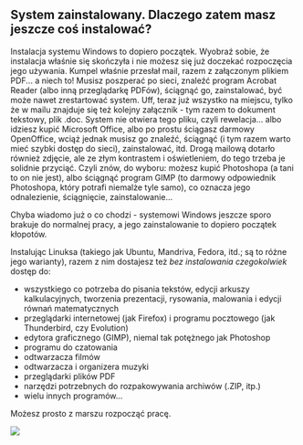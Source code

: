 ﻿



<h2>System zainstalowany. Dlaczego zatem masz jeszcze coś instalować?</h2>

Instalacja systemu Windows to dopiero początek. Wyobraź sobie, że
instalacja właśnie się skończyła i nie możesz się już doczekać rozpoczęcia
jego używania. Kumpel właśnie przesłał mail, razem z załączonym plikiem
PDF... a niech to! Musisz poszperać po sieci, znaleźć program Acrobat Reader
(albo inną przeglądarkę PDFów), ściągnąć go, zainstalować, być może nawet
zrestartować system. Uff, teraz już wszystko na miejscu, tylko że w mailu
znajduje się też kolejny załącznik - tym razem to dokument tekstowy,
plik .doc. System nie otwiera tego pliku, czyli rewelacja... albo idziesz
kupić Microsoft Office, albo po prostu ściągasz darmowy OpenOffice, wciąż
jednak musisz go znaleźć, ściągnąć (i tym razem warto mieć szybki dostęp do
sieci), zainstalować, itd. Drogą mailową dotarło również zdjęcie, ale ze
złym kontrastem i oświetleniem, do tego trzeba je solidnie przyciąć. Czyli
znów, do wyboru: możesz kupić Photoshopa (a tani to on nie jest), albo
ściągnąć program GIMP (to darmowy odpowiednik Photoshopa, który potrafi
niemalże tyle samo), co oznacza jego odnalezienie, ściągnięcie,
zainstalowanie...

Chyba wiadomo już o co chodzi - systemowi Windows
jeszcze sporo brakuje do normalnej pracy, a jego zainstalowanie to dopiero
początek kłopotów.

Instalując Linuksa (takiego jak Ubuntu, Mandriva, Fedora, itd.; są to
różne jego warianty), razem z nim dostajesz też <i>bez instalowania
czegokolwiek</i> dostęp do:

<ul>

<li>wszystkiego co potrzeba do pisania tekstów, edycji arkuszy kalkulacyjnych,
tworzenia prezentacji, rysowania, malowania i edycji równań matematycznych</li>
<li>przeglądarki internetowej (jak Firefox) i programu pocztowego
(jak Thunderbird, czy Evolution)</li>
<li>edytora graficznego (GIMP), niemal tak potężnego jak Photoshop</li>
<li>programu do czatowania</li>
<li>odtwarzacza filmów</li>
<li>odtwarzacza i organizera muzyki</li>
<li>przeglądarki plików PDF</li>
<li>narzędzi potrzebnych do rozpakowywania archiwów (.ZIP, itp.)</li>
<li>wielu innych programów...</li>

</ul>

Możesz prosto z marszu rozpocząć pracę.

<img src="Images/app_menu.png" />



